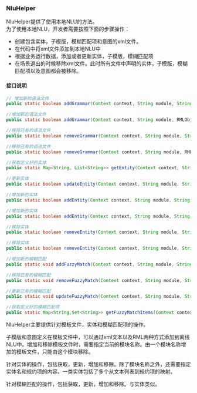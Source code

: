 ### NluHelper
NluHelper提供了使用本地NLU的方法。  
为了使用本地NLU，开发者需要按照下面的步骤操作：
* 创建包含实体，子模版，模糊匹配项和意图的xml文件。
* 在代码中将xml文件添加到本地NLU中
* 根据业务运行数据，添加或者更新实体，子模版，模糊匹配项
* 在场景退出的时候移除xml文件。此时所有文件中声明的实体，子模版，模糊匹配项以及意图都会被移除。

#### 接口说明
```java
// 增加新的语法文件
public static boolean addGrammar(Context context, String module, String grammarFile);

//增加新的语法文件
public static boolean addGrammar(Context context, String module, RMLObject grammarRml);

//移除已有的语法文件
public static boolean removeGrammar(Context context, String module, String grammarFile);

//移除已有的语法文件
public static boolean removeGrammar(Context context, String module, RMLObject grammarRml);

//获取定义好的实体
public static Map<String, List<String>> getEntity(Context context, String module, String entityName);

//更新实体
public static boolean updateEntity(Context context, String module, String entityName, Map<String, List<String>> entities);

//增加新的实体
public static boolean addEntity(Context context, String module, String entityName, final String entityItemName, final List<String> entityAlias);

//增加新的实体
public static boolean addEntity(Context context, String module, String entityName, Map<String, List<String>> entityItems);

//移除实体
public static boolean removeEntity(Context context, String module, String entityName, final String entityItemName, final List<String> entityAlias);

//移除实体
public static boolean removeEntity(Context context, String module, String entityName, Map<String, List<String>> entityItems);

//增加新的模糊匹配
public static void addFuzzyMatch(Context context, String module, String fuzzyName, Map<String, Set<String>> fuzzyItems);

//移除已有的模糊匹配
public static void removeFuzzyMatch(Context context, String module, String fuzzyName, Map<String, Set<String>> fuzzyItems);

//更新已有的模糊匹配
public static void updateFuzzyMatch(Context context, String module, String fuzzyName, Map<String, ? extends Set<String>> fuzzyItems);

//获取定义好的模糊匹配项
public static Map<String,Set<String>> getFuzzyMatchItems(Context context, String module, String fuzzyItemName);
```
NluHelper主要提供针对模板文件，实体和模糊匹配项的操作。  

子模版和意图定义在模板文件中，可以通过xml文本以及RML两种方式添加到离线NLU中。增加和移除模板文件时，需要指定当前的模块名称。由一个模块名称增加的模板文件，只能由这个模块移除。

针对实体的操作，包括获取，更新，增加和移除。除了模块名称之外，还需要指定实体名和规约项的内容。一类实体包括了多个从文本列表到规约项的映射。

针对模糊匹配的操作，包括获取，更新，增加和移除。与实体类似。